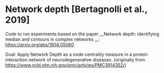 # Network depth [Bertagnolli et al., 2019]

Code to run experiments based on the paper __Network depth: identifying median and contours in complex networks
__: https://arxiv.org/abs/1904.05060 

Goal: Apply Network Depth as a node centrality measure in a protein interaction network of neurodegenerative diseases.
(originally from https://www.ncbi.nlm.nih.gov/pmc/articles/PMC3914352/) 

